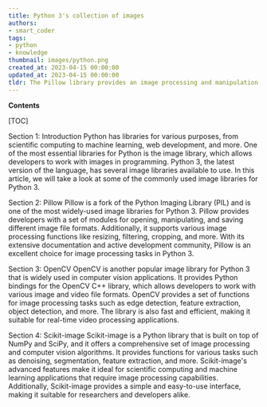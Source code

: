 ```yaml
---
title: Python 3's collection of images
authors:
- smart_coder
tags:
- python
- knowledge
thumbnail: images/python.png
created_at: 2023-04-15 00:00:00
updated_at: 2023-04-15 00:00:00
tldr: The Pillow library provides an image processing and manipulation library for Python 3.
---
```


**Contents**

[TOC]

Section 1: Introduction
Python has libraries for various purposes, from scientific computing to machine learning, web development, and more. One of the most essential libraries for Python is the image library, which allows developers to work with images in programming. Python 3, the latest version of the language, has several image libraries available to use. In this article, we will take a look at some of the commonly used image libraries for Python 3.

Section 2: Pillow
Pillow is a fork of the Python Imaging Library (PIL) and is one of the most widely-used image libraries for Python 3. Pillow provides developers with a set of modules for opening, manipulating, and saving different image file formats. Additionally, it supports various image processing functions like resizing, filtering, cropping, and more. With its extensive documentation and active development community, Pillow is an excellent choice for image processing tasks in Python 3.

Section 3: OpenCV
OpenCV is another popular image library for Python 3 that is widely used in computer vision applications. It provides Python bindings for the OpenCV C++ library, which allows developers to work with various image and video file formats. OpenCV provides a set of functions for image processing tasks such as edge detection, feature extraction, object detection, and more. The library is also fast and efficient, making it suitable for real-time video processing applications.

Section 4: Scikit-image
Scikit-image is a Python library that is built on top of NumPy and SciPy, and it offers a comprehensive set of image processing and computer vision algorithms. It provides functions for various tasks such as denoising, segmentation, feature extraction, and more. Scikit-image's advanced features make it ideal for scientific computing and machine learning applications that require image processing capabilities. Additionally, Scikit-image provides a simple and easy-to-use interface, making it suitable for researchers and developers alike.
